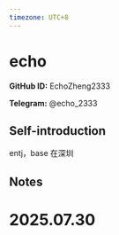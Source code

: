 ```yaml
---
timezone: UTC+8
---
```


# echo

**GitHub ID:** EchoZheng2333

**Telegram:** @echo_2333

## Self-introduction

entj，base 在深圳

## Notes

<!-- Content_START -->

# 2025.07.30


<!-- Content_END -->
